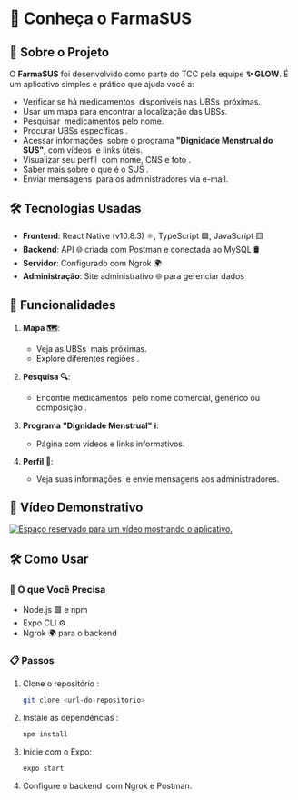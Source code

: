 # 🏥 Conheça o FarmaSUS

## 📖 Sobre o Projeto

O **FarmaSUS** foi desenvolvido como parte do TCC pela equipe **✨ GLOW**. É um aplicativo simples e prático que ajuda você a:

- Verificar se há medicamentos  disponíveis nas UBSs  próximas.
- Usar um mapa para encontrar a localização das UBSs.
- Pesquisar  medicamentos pelo nome.
- Procurar UBSs específicas .
- Acessar informações  sobre o programa **"Dignidade Menstrual do SUS"**, com vídeos  e links úteis.
- Visualizar seu perfil  com nome, CNS e foto .
- Saber mais sobre o que é o SUS .
- Enviar mensagens  para os administradores via e-mail.

## 🛠️ Tecnologias Usadas

- **Frontend**: React Native (v10.8.3) ⚛️, TypeScript 🟦, JavaScript 🟨
- **Backend**: API 🌐 criada com Postman e conectada ao MySQL 🛢️
- **Servidor**: Configurado com Ngrok 🌍
- **Administração**: Site administrativo 🌐 para gerenciar dados

## 🌟 Funcionalidades

1. **Mapa 🗺️**:

   - Veja as UBSs  mais próximas.
   - Explore diferentes regiões .

2. **Pesquisa 🔍**:

   - Encontre medicamentos  pelo nome comercial, genérico ou composição .

3. **Programa "Dignidade Menstrual" ℹ️**:

   - Página com vídeos e links informativos.

4. **Perfil 👤**:

   - Veja suas informações  e envie mensagens aos administradores.

## 🎥 Vídeo Demonstrativo

[![Espaço reservado para um vídeo mostrando o aplicativo.](https://img.youtube.com/vi/ID_DO_VIDEO/maxresdefault.jpg)](https://youtu.be/ID_DO_VIDEO)

## 🛠️ Como Usar

### 🔧 O que Você Precisa

- Node.js 🟩 e npm
- Expo CLI ⚙️
- Ngrok 🌍 para o backend

### 📋 Passos

1. Clone o repositório :
   ```bash
   git clone <url-do-repositorio>
   ```
2. Instale as dependências :
   ```bash
   npm install
   ```
3. Inicie com o Expo:
   ```bash
   expo start
   ```
4. Configure o backend  com Ngrok e Postman.

##

